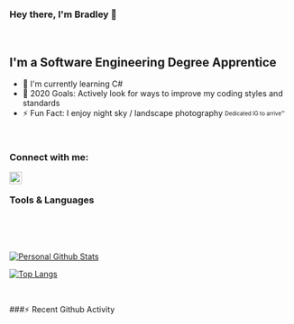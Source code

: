 ### Hey there, I'm Bradley 👋

</br>

[//]: # (Trivia)
## I'm a Software Engineering Degree Apprentice
- 🌱 I'm currently learning C#
- 🥅 2020 Goals: Actively look for ways to improve my coding styles and standards
- ⚡ Fun Fact: I enjoy night sky / landscape photography <sub><sup>Dedicated IG to arrive™</sup></sub>

</br>

[//]: # (Account Links [shown])
### Connect with me:
[<img align="left" alt="BradG13542 | Instagram" width="22px" src="https://cdn.jsdelivr.net/npm/simple-icons@v3/icons/instagram.svg" />][instagram_personal]

</br>

[//]: # (Tools & Languages)
### Tools & Languages


</br>
</br>
</br>

[//]: # (WakaTime Github stats)
<!--START_SECTION:waka-->
<!--END_SECTION:waka-->

[//]: # (Yearly Github Stats)
[![Personal Github Stats](https://github-readme-stats.vercel.app/api?username=bradg13542&show_icons=true&locale=en&theme=dark&cache_seconds=86400&hide_border=true&count_private=true)](https://github.com/anuraghazra/github-readme-stats)

[//]: # (Language Stats)
[![Top Langs](https://github-readme-stats.vercel.app/api/top-langs/?username=bradg13542&locale=en&theme=dark&cache_seconds=86400&hide_border=true&count_private=true)](https://github.com/anuraghazra/github-readme-stats)

</br>

[//]: # (Github Activity)
###⚡ Recent Github Activity
<!--START_SECTION:activity-->
<!--END_SECTION:activity-->

[//]: # (Account Links [not shown])
[instagram_personal]: https://instagram.com/bradg13542